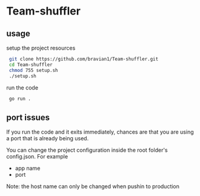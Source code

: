 # Team-shuffler


## usage

 setup the project resources
```bash
 git clone https://github.com/bravian1/Team-shuffler.git
 cd Team-shuffler
 chmod 755 setup.sh
 ./setup.sh
```

run the code

```bash
 go run .
```

## port issues

If you run the code and it exits immediately, chances are that you are using a port that is already being used.

You can change the project configuration inside the root folder's config.json. For example
- app name
- port

Note: the host name can only be changed when pushin to production
